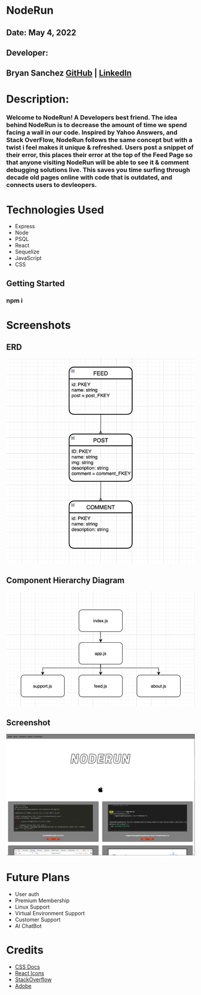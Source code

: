 # NodeRun

## Date: May 4, 2022

## Developer:

## Bryan Sanchez [GitHub](https://github.com/Bryvn1xx) | [LinkedIn](https://www.linkedin.com/in/bryvn1xx/)

# Description:

### Welcome to NodeRun! A Developers best friend. The idea behind NodeRun is to decrease the amount of time we spend facing a wall in our code. Inspired by Yahoo Answers, and Stack OverFlow, NodeRun follows the same concept but with a twist i feel makes it unique & refreshed. Users post a snippet of their error, this places their error at the top of the Feed Page so that anyone visiting NodeRun will be able to see it & comment debugging solutions live. This saves you time surfing through decade old pages online with code that is outdated, and connects users to devleopers.

# Technologies Used

- Express
- Node
- PSQL
- React
- Sequelize
- JavaScript
- CSS
## Getting Started 
### npm i
# Screenshots

## ERD

![image](/assets/U4%20PROJ%20ERD.png)

## Component Hierarchy Diagram

![image](/assets/u4_Component%20Hierarchy%20Diagram.png)

## Screenshot
![image](/assets/noderun-screenshot.png)

# Future Plans
- User auth
- Premium Membership
- Linux Support
- Virtual Environment Support
- Customer Support
- AI ChatBot

# Credits
- [CSS Docs](https://developer.mozilla.org/en-US/docs/Web/CSS)
- [React Icons](https://react-icons.github.io/react-icons/icons?name=fa)
- [StackOverflow](https://stackoverflow.com/)
- [Adobe](https://www.adobe.com/express/feature/design/color-palette)